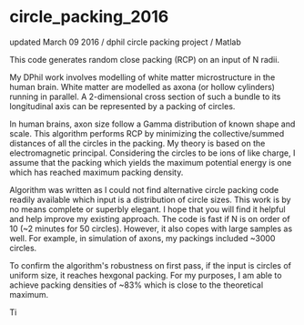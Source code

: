 # circle_packing_2016
updated March 09 2016 / dphil circle packing project / Matlab

This code generates random close packing (RCP) on an input of N radii. 

My DPhil work involves modelling of white matter microstructure in the human brain. White matter are modelled as axona (or hollow cylinders) running in parallel. A 2-dimensional cross section of such a bundle to its longitudinal axis can be represented by a packing of circles. 

In human brains, axon size follow a Gamma distribution of known shape and scale. This algorithm performs RCP by minimizing the collective/summed distances of all the circles in the packing. My theory is based on the electromagnetic principal. Considering the circles to be ions of like charge, I assume that the packing which yields the maximum potential energy is one which has reached maximum packing density. 

Algorithm was written as I could not find alternative circle packing code readily available which input is a distribution of circle sizes. This work is by no means complete or superbly elegant. I hope that you will find it helpful and help improve my existing approach. 
The code is fast if N is on order of 10 (~2 minutes for 50 circles). However, it also copes with large samples as well. For example, in simulation of axons, my packings included ~3000 circles. 

To confirm the algorithm's robustness on first pass, if the input is circles of uniform size, it reaches hexgonal packing. For my purposes, I am able to achieve packing densities of ~83% which is close to the theoretical maximum.

Ti
